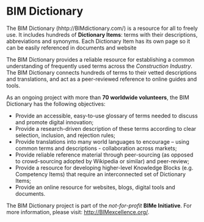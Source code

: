 # BIM Dictionary
The BIM Dictionary (hhtp://BIMdictionary.com/) is a resource for all to freely use. It includes hundreds of **Dictionary Items**: terms with their descriptions, abbreviations and synonyms. Each Dictionary Item has its own page so it can be easily referenced in documents and website

The BIM Dictionary provides a reliable resource for establishing a common understanding of frequently used terms across the _Construction Industry_.
The BIM Dictionary connects hundreds of terms to their vetted descriptions and translations, and act as a peer-reviewed reference to online guides and tools.

As an ongoing project with more than **70 worldwide volunteers**, the BIM Dictionary has the following objectives:

* Provide an accessible, easy-to-use glossary of terms needed to discuss and promote digital innovation;
* Provide a research-driven description of these terms according to clear selection, inclusion, and rejection rules;
* Provide translations into many world languages to encourage – using common terms and descriptions - collaboration across markets;
* Provide reliable reference material through peer-sourcing (as opposed to crowd-sourcing adopted by Wikipedia or similar) and peer-review;
* Provide a resource for developing higher-level Knowledge Blocks (e.g. Competency Items) that require an interconnected set of Dictionary Items;
* Provide an online resource for websites, blogs, digital tools and documents.

The BIM Dictionary project is part of the _not-for-profit_ **BIMe Initiative**. For more information, please visit: http://BIMexcellence.org/.
